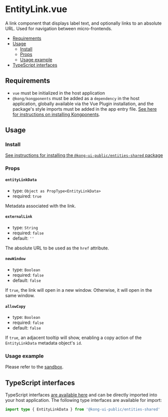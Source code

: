 # EntityLink.vue

A link component that displays label text, and optionally links to an absolute URL. Used for navigation between micro-frontends.

- [Requirements](#requirements)
- [Usage](#usage)
  - [Install](#install)
  - [Props](#props)
  - [Usage example](#usage-example)
- [TypeScript interfaces](#typescript-interfaces)

## Requirements

- `vue` must be initialized in the host application
- `@kong/kongponents` must be added as a `dependency` in the host application, globally available via the Vue Plugin installation, and the package's style imports must be added in the app entry file. [See here for instructions on installing Kongponents](https://kongponents.konghq.com/#globally-install-all-kongponents).

## Usage

### Install

[See instructions for installing the `@kong-ui-public/entities-shared` package](../README.md#install)

### Props

#### `entityLinkData`

- type: `Object as PropType<EntityLinkData>`
- required: `true`

Metadata associated with the link.

#### `externalLink`

- type: `String`
- required: `false`
- default: `''`

The absolute URL to be used as the `href` attribute.

#### `newWindow`

- type: `Boolean`
- required: `false`
- default: `false`

If `true`, the link will open in a new window. Otherwise, it will open in the same window.

#### `allowCopy`

- type: `Boolean`
- required: `false`
- default: `false`

If `true`, an adjacent tooltip will show, enabling a copy action of the `EntityLinkData` metadata object's `id`.

### Usage example

Please refer to the [sandbox](../src/components/entity-link/EntityLink.vue).

## TypeScript interfaces

TypeScript interfaces [are available here](https://github.com/Kong/public-ui-components/blob/main/packages/entities/entities-shared/src/types/entity-link.ts) and can be directly imported into your host application. The following type interfaces are available for import:

```ts
import type { EntityLinkData } from '@kong-ui-public/entities-shared'
```
